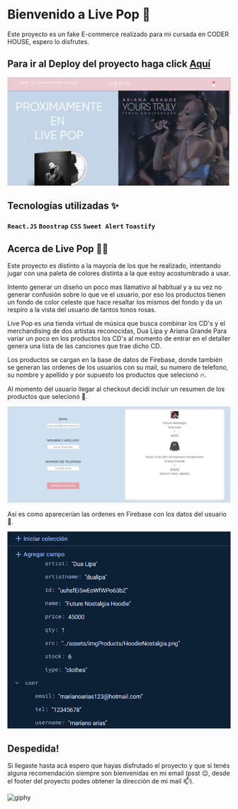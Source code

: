 # Bienvenido a Live Pop 💽

Este proyecto es un fake E-commerce realizado para mi cursada en CODER HOUSE, espero lo disfrutes.

## Para ir al Deploy del proyecto haga click [Aquí](https://live-pop.vercel.app/)
![Alt text](image.png)


## Tecnologías utilizadas ✨

### `React.JS` `Boostrap` `CSS` `Sweet Alert` `Toastify`


## Acerca de Live Pop 🕺💃

Este proyecto es distinto a la mayoría de los que he realizado, intentando jugar con una paleta de colores distinta a la que estoy acostumbrado a usar.

Intento generar un diseño un poco mas llamativo al habitual y a su vez no generar confusión sobre lo que ve el usuario, por eso los productos tienen un fondo de color celeste que hace resaltar los mismos del fondo y da un respiro a la vista del usuario de tantos tonos rosas.

Live Pop es una tienda virtual de música que busca combinar los CD's y el merchandising de dos artistas reconocidas, Dua Lipa y Ariana Grande
Para variar un poco en los productos los CD's al momento de entrar en el detaller genera una lista de las canciones que trae dicho CD.

Los productos se cargan en la base de datos de Firebase, donde también se generan las ordenes de los usuarios con su mail, su numero de telefono, su nombre y apellido y por supuesto los productos que selecionó 🔥.


Al momento del usuario llegar al checkout decidí incluir un resumen de los productos que selecionó 📠.

![Alt text](image-1.png)

Así es como aparecerían las ordenes en Firebase con los datos del usuario 📑.

![Alt text](image-2.png)


## Despedida!

Si llegaste hasta acá espero que hayas disfrutado el proyecto y que si tenés alguna recomendación siempre son bienvenidas en mi email (psst 😉, desde el footer del proyecto podes obtener la dirección de mi mail 📫).

![giphy](https://github.com/marianoarias1/LivePop/assets/93659158/aec16477-4d04-46cd-8126-12b2a9cfc99d)

